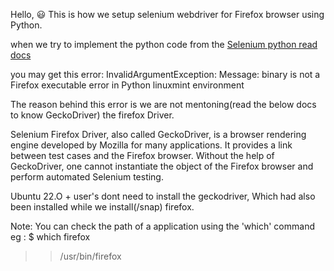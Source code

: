 Hello, 😃
This is how we setup selenium webdriver for Firefox browser using Python.




when we try to implement the python code from the [Selenium python read docs](https://selenium-python.readthedocs.io/getting-started.html)





you may get this error: InvalidArgumentException: Message: binary is not a Firefox executable error in Python linuxmint environment

The reason behind this error is we are not mentoning(read the below docs to know GeckoDriver) the firefox Driver.

Selenium Firefox Driver, also called GeckoDriver, is a browser rendering engine developed by Mozilla for many applications. It provides a link between test cases and the Firefox browser. Without the help of GeckoDriver, one cannot instantiate the object of the Firefox browser and perform automated Selenium testing.


Ubuntu 22.O + user's dont need to install the geckodriver, Which had also been installed while we install(/snap) firefox.


Note: You can check the path of a application using the 'which' command
eg : 
$ which firefox
>>/usr/bin/firefox



